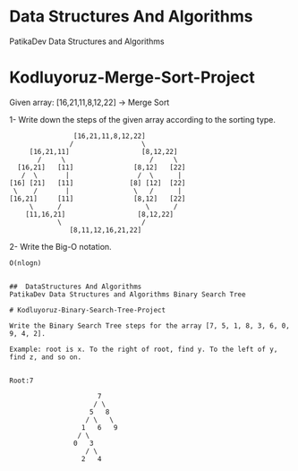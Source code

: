 # Data Structures And Algorithms
PatikaDev Data Structures and Algorithms

# Kodluyoruz-Merge-Sort-Project

Given array: [16,21,11,8,12,22] -> Merge Sort



1- Write down the steps of the given array according to the sorting type.

```
                [16,21,11,8,12,22]
               /                 \
     [16,21,11]                  [8,12,22]
       /     \                     /     \
  [16,21]   [11]               [8,12]   [22]
   /  \       |                 /  \      |
[16] [21]   [11]              [8] [12]  [22]
 \    /       |                \   /      |
[16,21]     [11]               [8,12]   [22]
     \      /                     \      /
    [11,16,21]                  [8,12,22]
            \                    /
               [8,11,12,16,21,22]
 ```

 2- Write the Big-O notation.

 ```
 O(nlogn)


##  DataStructures And Algorithms
PatikaDev Data Structures and Algorithms Binary Search Tree

# Kodluyoruz-Binary-Search-Tree-Project

Write the Binary Search Tree steps for the array [7, 5, 1, 8, 3, 6, 0, 9, 4, 2].

Example: root is x. To the right of root, find y. To the left of y, find z, and so on.


Root:7
```
                          7
                         / \
                        5   8
                       / \   \
                      1   6   9
                     / \
                    0   3
                       / \
                      2   4
```
